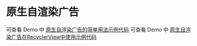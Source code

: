 # 原生自渲染广告

可查看 Demo 中 [原生自渲染广告的简单用法示例代码](../demo/src/main/java/com/ifmvo/togetherad/demo/native_/NativeSimpleActivity.kt)
可查看 Demo 中 [原生自渲染广告在RecyclerView中使用示例代码](../demo/src/main/java/com/ifmvo/togetherad/demo/native_/NativeRecyclerViewFragment.kt)